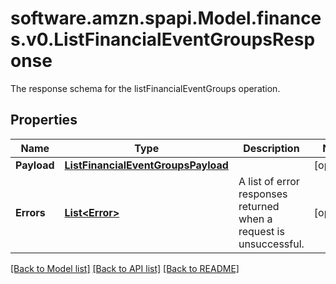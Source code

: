 # software.amzn.spapi.Model.finances.v0.ListFinancialEventGroupsResponse
The response schema for the listFinancialEventGroups operation.

## Properties

Name | Type | Description | Notes
------------ | ------------- | ------------- | -------------
**Payload** | [**ListFinancialEventGroupsPayload**](ListFinancialEventGroupsPayload.md) |  | [optional] 
**Errors** | [**List&lt;Error&gt;**](Error.md) | A list of error responses returned when a request is unsuccessful. | [optional] 

[[Back to Model list]](../README.md#documentation-for-models) [[Back to API list]](../README.md#documentation-for-api-endpoints) [[Back to README]](../README.md)

